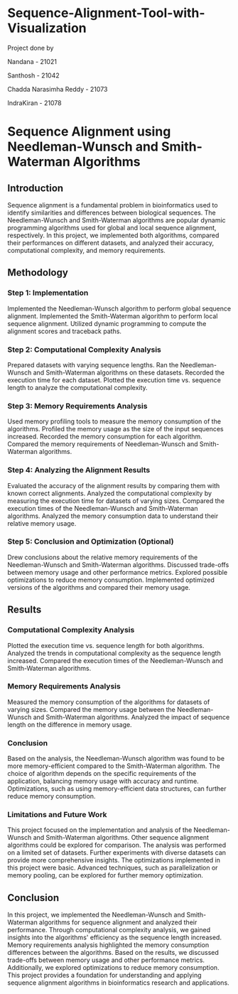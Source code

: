 # Sequence-Alignment-Tool-with-Visualization

Project done by <br>

Nandana - 21021

Santhosh - 21042

Chadda Narasimha Reddy - 21073

IndraKiran - 21078



# Sequence Alignment using Needleman-Wunsch and Smith-Waterman Algorithms
## Introduction
Sequence alignment is a fundamental problem in bioinformatics used to identify similarities and differences between biological sequences. The Needleman-Wunsch and Smith-Waterman algorithms are popular dynamic programming algorithms used for global and local sequence alignment, respectively. In this project, we implemented both algorithms, compared their performances on different datasets, and analyzed their accuracy, computational complexity, and memory requirements.

## Methodology
### Step 1: Implementation
Implemented the Needleman-Wunsch algorithm to perform global sequence alignment.
Implemented the Smith-Waterman algorithm to perform local sequence alignment.
Utilized dynamic programming to compute the alignment scores and traceback paths.

### Step 2: Computational Complexity Analysis
Prepared datasets with varying sequence lengths.
Ran the Needleman-Wunsch and Smith-Waterman algorithms on these datasets.
Recorded the execution time for each dataset.
Plotted the execution time vs. sequence length to analyze the computational complexity.

### Step 3: Memory Requirements Analysis
Used memory profiling tools to measure the memory consumption of the algorithms.
Profiled the memory usage as the size of the input sequences increased.
Recorded the memory consumption for each algorithm.
Compared the memory requirements of Needleman-Wunsch and Smith-Waterman algorithms.

### Step 4: Analyzing the Alignment Results
Evaluated the accuracy of the alignment results by comparing them with known correct alignments.
Analyzed the computational complexity by measuring the execution time for datasets of varying sizes.
Compared the execution times of the Needleman-Wunsch and Smith-Waterman algorithms.
Analyzed the memory consumption data to understand their relative memory usage.

### Step 5: Conclusion and Optimization (Optional)
Drew conclusions about the relative memory requirements of the Needleman-Wunsch and Smith-Waterman algorithms.
Discussed trade-offs between memory usage and other performance metrics.
Explored possible optimizations to reduce memory consumption.
Implemented optimized versions of the algorithms and compared their memory usage.


## Results
### Computational Complexity Analysis
Plotted the execution time vs. sequence length for both algorithms.
Analyzed the trends in computational complexity as the sequence length increased.
Compared the execution times of the Needleman-Wunsch and Smith-Waterman algorithms.

### Memory Requirements Analysis
Measured the memory consumption of the algorithms for datasets of varying sizes.
Compared the memory usage between the Needleman-Wunsch and Smith-Waterman algorithms.
Analyzed the impact of sequence length on the difference in memory usage.

### Conclusion
Based on the analysis, the Needleman-Wunsch algorithm was found to be more memory-efficient compared to the Smith-Waterman algorithm.
The choice of algorithm depends on the specific requirements of the application, balancing memory usage with accuracy and runtime.
Optimizations, such as using memory-efficient data structures, can further reduce memory consumption.

### Limitations and Future Work
This project focused on the implementation and analysis of the Needleman-Wunsch and Smith-Waterman algorithms. Other sequence alignment algorithms could be explored for comparison.
The analysis was performed on a limited set of datasets. Further experiments with diverse datasets can provide more comprehensive insights.
The optimizations implemented in this project were basic. Advanced techniques, such as parallelization or memory pooling, can be explored for further memory optimization.

## Conclusion
In this project, we implemented the Needleman-Wunsch and Smith-Waterman algorithms for sequence alignment and analyzed their performance. Through computational complexity analysis, we gained insights into the algorithms' efficiency as the sequence length increased. Memory requirements analysis highlighted the memory consumption differences between the algorithms. Based on the results, we discussed trade-offs between memory usage and other performance metrics. Additionally, we explored optimizations to reduce memory consumption. This project provides a foundation for understanding and applying sequence alignment algorithms in bioinformatics research and applications.
